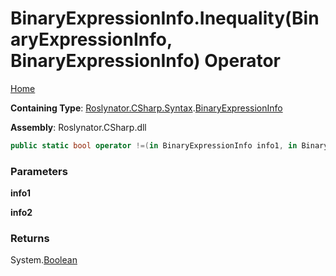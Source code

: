 # BinaryExpressionInfo\.Inequality\(BinaryExpressionInfo, BinaryExpressionInfo\) Operator

[Home](../../../../../README.md)

**Containing Type**: [Roslynator.CSharp.Syntax](../../README.md)\.[BinaryExpressionInfo](../README.md)

**Assembly**: Roslynator\.CSharp\.dll

```csharp
public static bool operator !=(in BinaryExpressionInfo info1, in BinaryExpressionInfo info2)
```

### Parameters

**info1**



**info2**



### Returns

System\.[Boolean](https://docs.microsoft.com/en-us/dotnet/api/system.boolean)

